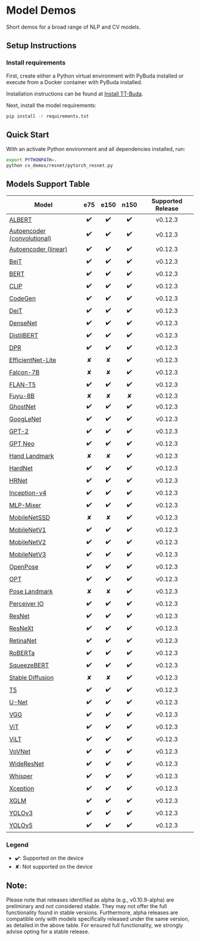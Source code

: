# Model Demos

Short demos for a broad range of NLP and CV models.

## Setup Instructions

### Install requirements

First, create either a Python virtual environment with PyBuda installed or execute from a Docker container with PyBuda installed.

Installation instructions can be found at [Install TT-Buda](../first_5_steps/1_install_tt_buda.md).

Next, install the model requirements:

```bash
pip install -r requirements.txt
```

## Quick Start

With an activate Python environment and all dependencies installed, run:

```bash
export PYTHONPATH=.
python cv_demos/resnet/pytorch_resnet.py
```

## Models Support Table

| **Model**                                                 | **e75** | **e150** | **n150** | **Supported Release** |
| --------------------------------------------------------- | :-----: | :------: | :------: | :-------------------: |
| [ALBERT](nlp_demos/albert/)                               |   ✔️    |    ✔️    |    ✔️    |        v0.12.3        |
| [Autoencoder (convolutional)](cv_demos/conv_autoencoder/) |   ✔️    |    ✔️    |    ✔️    |        v0.12.3        |
| [Autoencoder (linear)](cv_demos/linear_autoencoder/)      |   ✔️    |    ✔️    |    ✔️    |        v0.12.3        |
| [BeiT](cv_demos/beit/)                                    |   ✔️    |    ✔️    |    ✔️    |        v0.12.3        |
| [BERT](nlp_demos/bert/)                                   |   ✔️    |    ✔️    |    ✔️    |        v0.12.3        |
| [CLIP](cv_demos/clip/)                                    |   ✔️    |    ✔️    |    ✔️    |        v0.12.3        |
| [CodeGen](nlp_demos/codegen/)                             |   ✔️    |    ✔️    |    ✔️    |        v0.12.3        |
| [DeiT](cv_demos/deit/)                                    |   ✔️    |    ✔️    |    ✔️    |        v0.12.3        |
| [DenseNet](cv_demos/densenet/)                            |   ✔️    |    ✔️    |    ✔️    |        v0.12.3        |
| [DistilBERT](nlp_demos/distilbert/)                       |   ✔️    |    ✔️    |    ✔️    |        v0.12.3        |
| [DPR](nlp_demos/dpr/)                                     |   ✔️    |    ✔️    |    ✔️    |        v0.12.3        |
| [EfficientNet-Lite](cv_demos/efficientnet_lite/)          |   ✘    |    ✘    |    ✔️    |        v0.12.3        |
| [Falcon-7B](nlp_demos/falcon/)                            |   ✘    |    ✘    |    ✔️    |        v0.12.3        |
| [FLAN-T5](nlp_demos/flant5/)                              |   ✔️    |    ✔️    |    ✔️    |        v0.12.3        |
| [Fuyu-8B](nlp_demos/fuyu8b/)                              |   ✘    |    ✘    |    ✘    |        v0.12.3        |
| [GhostNet](cv_demos/ghostnet/)                            |   ✔️    |    ✔️    |    ✔️    |        v0.12.3        |
| [GoogLeNet](cv_demos/googlenet/)                          |   ✔️    |    ✔️    |    ✔️    |        v0.12.3        |
| [GPT-2](nlp_demos/gpt2/)                                  |   ✔️    |    ✔️    |    ✔️    |        v0.12.3        |
| [GPT Neo](nlp_demos/gptneo/)                              |   ✔️    |    ✔️    |    ✔️    |        v0.12.3        |
| [Hand Landmark](cv_demos/landmark/)                       |   ✘    |    ✘    |    ✔️    |        v0.12.3        |
| [HardNet](cv_demos/hardnet/)                              |   ✔️    |    ✔️    |    ✔️    |        v0.12.3        |
| [HRNet](cv_demos/hrnet/)                                  |   ✔️    |    ✔️    |    ✔️    |        v0.12.3        |
| [Inception-v4](cv_demos/inceptionv4/)                     |   ✔️    |    ✔️    |    ✔️    |        v0.12.3        |
| [MLP-Mixer](cv_demos/mlpmixer/)                           |   ✔️    |    ✔️    |    ✔️    |        v0.12.3        |
| [MobileNetSSD](cv_demos/mobilenet_ssd/)                   |   ✘    |    ✘    |    ✔️    |        v0.12.3        |
| [MobileNetV1](cv_demos/mobilenet_v1/)                     |   ✔️    |    ✔️    |    ✔️    |        v0.12.3        |
| [MobileNetV2](cv_demos/mobilenet_v2/)                     |   ✔️    |    ✔️    |    ✔️    |        v0.12.3        |
| [MobileNetV3](cv_demos/mobilenet_v3/)                     |   ✔️    |    ✔️    |    ✔️    |        v0.12.3        |
| [OpenPose](cv_demos/openpose/)                            |   ✔️    |    ✔️    |    ✔️    |        v0.12.3        |
| [OPT](nlp_demos/opt/)                                     |   ✔️    |    ✔️    |    ✔️    |        v0.12.3        |
| [Pose Landmark](cv_demos/landmark/)                       |   ✘    |    ✘    |    ✔️    |        v0.12.3        |
| [Perceiver IO](cv_demos/perceiverio/)                     |   ✔️    |    ✔️    |    ✔️    |        v0.12.3        |
| [ResNet](cv_demos/resnet/)                                |   ✔️    |    ✔️    |    ✔️    |        v0.12.3        |
| [ResNeXt](cv_demos/resnext/)                              |   ✔️    |    ✔️    |    ✔️    |        v0.12.3        |
| [RetinaNet](cv_demos/retinanet/)                          |   ✔️    |    ✔️    |    ✔️    |        v0.12.3        |
| [RoBERTa](nlp_demos/roberta/)                             |   ✔️    |    ✔️    |    ✔️    |        v0.12.3        |
| [SqueezeBERT](nlp_demos/squeezebert/)                     |   ✔️    |    ✔️    |    ✔️    |        v0.12.3        |
| [Stable Diffusion](cv_demos/stable_diffusion/)            |   ✘    |    ✘    |    ✔️    |        v0.12.3        |
| [T5](nlp_demos/t5/)                                       |   ✔️    |    ✔️    |    ✔️    |        v0.12.3        |
| [U-Net](cv_demos/unet/)                                   |   ✔️    |    ✔️    |    ✔️    |        v0.12.3        |
| [VGG](cv_demos/vgg/)                                      |   ✔️    |    ✔️    |    ✔️    |        v0.12.3        |
| [ViT](cv_demos/vit/)                                      |   ✔️    |    ✔️    |    ✔️    |        v0.12.3        |
| [ViLT](cv_demos/vilt/)                                    |   ✔️    |    ✔️    |    ✔️    |        v0.12.3        |
| [VoVNet](cv_demos/vovnet/)                                |   ✔️    |    ✔️    |    ✔️    |        v0.12.3        |
| [WideResNet](cv_demos/wideresnet/)                        |   ✔️    |    ✔️    |    ✔️    |        v0.12.3        |
| [Whisper](audio_demos/whisper/)                           |   ✔️    |    ✔️    |    ✔️    |        v0.12.3        |
| [Xception](cv_demos/xception/)                            |   ✔️    |    ✔️    |    ✔️    |        v0.12.3        |
| [XGLM](nlp_demos/xglm/)                                   |   ✔️    |    ✔️    |    ✔️    |        v0.12.3        |
| [YOLOv3](cv_demos/yolo_v3/)                               |   ✔️    |    ✔️    |    ✔️    |        v0.12.3        |
| [YOLOv5](cv_demos/yolo_v5/)                               |   ✔️    |    ✔️    |    ✔️    |        v0.12.3        |

### Legend

- ✔️: Supported on the device
- ✘: Not supported on the device

## Note:

Please note that releases identified as alpha (e.g., v0.10.9-alpha) are preliminary and not considered stable. They may not offer the full functionality found in stable versions. Furthermore, alpha releases are compatible only with models specifically released under the same version, as detailed in the above table. For ensured full functionality, we strongly advise opting for a stable release.
